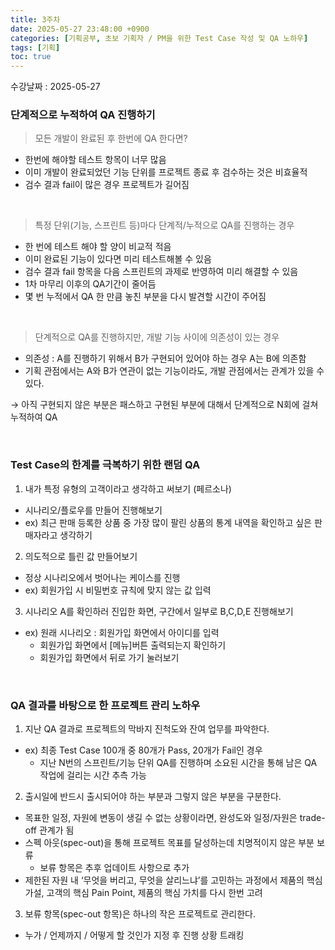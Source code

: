 ```yaml
---
title: 3주차
date: 2025-05-27 23:48:00 +0900
categories: [기획공부, 초보 기획자 / PM을 위한 Test Case 작성 및 QA 노하우]
tags: [기획]
toc: true
---
```


수강날짜 : 2025-05-27

### 단계적으로 누적하여 QA 진행하기

> 모든 개발이 완료된 후 한번에 QA 한다면?
> 
- 한번에 해야할 테스트 항목이 너무 많음
- 이미 개발이 완료되었던 기능 단위를 프로젝트 종료 후 검수하는 것은 비효율적
- 검수 결과 fail이 많은 경우 프로젝트가 길어짐

<br />

> 특정 단위(기능, 스프린트 등)마다 단계적/누적으로 QA를 진행하는 경우
> 
- 한 번에 테스트 해야 할 양이 비교적 적음
- 이미 완료된 기능이 있다면 미리 테스트해볼 수 있음
- 검수 결과 fail 항목을 다음 스프린트의 과제로 반영하여 미리 해결할 수 있음
- 1차 마무리 이후의 QA기간이 줄어듬
- 몇 번 누적에서 QA 한 만큼 놓친 부분을 다시 발견할 시간이 주어짐

<br />

> 단계적으로 QA를 진행하지만, 개발 기능 사이에 의존성이 있는 경우
> 
- 의존성 : A를 진행하기 위해서 B가 구현되어 있어야 하는 경우 A는 B에 의존함
- 기획 관점에서는 A와 B가 연관이 없는 기능이라도, 개발 관점에서는 관계가 있을 수 있다.

→ 아직 구현되지 않은 부분은 패스하고 구현된 부분에 대해서 단계적으로 N회에 걸쳐 누적하여 QA

<br />

### Test Case의 한계를 극복하기 위한 랜덤 QA

1. 내가 특정 유형의 고객이라고 생각하고 써보기 (페르소나)
- 시나리오/플로우를 만들어 진행해보기
- ex) 최근 판매 등록한 상품 중 가장 많이 팔린 상품의 통계 내역을 확인하고 싶은 판매자라고 생각하기


2. 의도적으로 틀린 값 만들어보기
- 정상 시나리오에서 벗어나는 케이스를 진행
- ex) 회원가입 시 비밀번호 규칙에 맞지 않는 값 입력


3. 시나리오 A를 확인하러 진입한 화면, 구간에서 일부로 B,C,D,E 진행해보기
- ex) 원래 시나리오 : 회원가입 화면에서 아이디를 입력
    - 회원가입 화면에서 [메뉴]버튼 출력되는지 확인하기
    - 회원가입 화면에서 뒤로 가기 눌러보기

<br />

### QA 결과를 바탕으로 한 프로젝트 관리 노하우

1. 지난 QA 결과로 프로젝트의 막바지 진척도와 잔여 업무를 파악한다.
- ex) 최종 Test Case 100개 중 80개가 Pass, 20개가 Fail인 경우
    - 지난 N번의 스프린트/기능 단위 QA를 진행하며 소요된 시간을 통해 남은 QA 작업에 걸리는 시간 추측 가능


2. 출시일에 반드시 출시되어야 하는 부분과 그렇지 않은 부분을 구분한다.
- 목표한 일정, 자원에 변동이 생길 수 없는 상황이라면, 완성도와 일정/자원은 trade-off 관계가 됨
- 스펙 아웃(spec-out)을 통해 프로젝트 목표를 달성하는데 치명적이지 않은 부분 보류
    - 보류 항목은 추후 업데이트 사항으로 추가
- 제한된 자원 내 ‘무엇을 버리고, 무엇을 살리느냐’를 고민하는 과정에서 제품의 핵심 가설, 고객의 핵심 Pain Point, 제품의 핵심 가치를 다시 한번 고려

3. 보류 항목(spec-out 항목)은 하나의 작은 프로젝트로 관리한다.
- 누가 / 언제까지 / 어떻게 할 것인가 지정 후 진행 상황 트래킹
